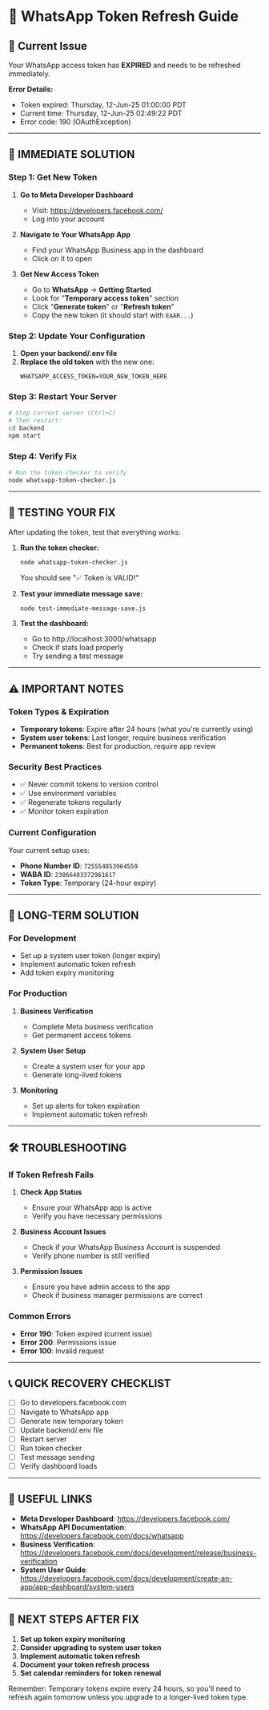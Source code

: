 # 🔄 WhatsApp Token Refresh Guide

## 🚨 Current Issue
Your WhatsApp access token has **EXPIRED** and needs to be refreshed immediately.

**Error Details:**
- Token expired: Thursday, 12-Jun-25 01:00:00 PDT
- Current time: Thursday, 12-Jun-25 02:49:22 PDT
- Error code: 190 (OAuthException)

---

## 🎯 IMMEDIATE SOLUTION

### Step 1: Get New Token
1. **Go to Meta Developer Dashboard**
   - Visit: https://developers.facebook.com/
   - Log into your account

2. **Navigate to Your WhatsApp App**
   - Find your WhatsApp Business app in the dashboard
   - Click on it to open

3. **Get New Access Token**
   - Go to **WhatsApp** → **Getting Started**
   - Look for "**Temporary access token**" section
   - Click "**Generate token**" or "**Refresh token**"
   - Copy the new token (it should start with `EAAR...`)

### Step 2: Update Your Configuration
1. **Open your backend/.env file**
2. **Replace the old token** with the new one:
   ```env
   WHATSAPP_ACCESS_TOKEN=YOUR_NEW_TOKEN_HERE
   ```

### Step 3: Restart Your Server
```bash
# Stop current server (Ctrl+C)
# Then restart:
cd backend
npm start
```

### Step 4: Verify Fix
```bash
# Run the token checker to verify
node whatsapp-token-checker.js
```

---

## 🔧 TESTING YOUR FIX

After updating the token, test that everything works:

1. **Run the token checker:**
   ```bash
   node whatsapp-token-checker.js
   ```
   You should see "✅ Token is VALID!"

2. **Test your immediate message save:**
   ```bash
   node test-immediate-message-save.js
   ```

3. **Test the dashboard:**
   - Go to http://localhost:3000/whatsapp
   - Check if stats load properly
   - Try sending a test message

---

## ⚠️ IMPORTANT NOTES

### Token Types & Expiration
- **Temporary tokens**: Expire after 24 hours (what you're currently using)
- **System user tokens**: Last longer, require business verification
- **Permanent tokens**: Best for production, require app review

### Security Best Practices
- ✅ Never commit tokens to version control
- ✅ Use environment variables
- ✅ Regenerate tokens regularly
- ✅ Monitor token expiration

### Current Configuration
Your current setup uses:
- **Phone Number ID**: `725554853964559`
- **WABA ID**: `23866483372961617`
- **Token Type**: Temporary (24-hour expiry)

---

## 🚀 LONG-TERM SOLUTION

### For Development
- Set up a system user token (longer expiry)
- Implement automatic token refresh
- Add token expiry monitoring

### For Production
1. **Business Verification**
   - Complete Meta business verification
   - Get permanent access tokens

2. **System User Setup**
   - Create a system user for your app
   - Generate long-lived tokens

3. **Monitoring**
   - Set up alerts for token expiration
   - Implement automatic token refresh

---

## 🛠 TROUBLESHOOTING

### If Token Refresh Fails
1. **Check App Status**
   - Ensure your WhatsApp app is active
   - Verify you have necessary permissions

2. **Business Account Issues**
   - Check if your WhatsApp Business Account is suspended
   - Verify phone number is still verified

3. **Permission Issues**
   - Ensure you have admin access to the app
   - Check if business manager permissions are correct

### Common Errors
- **Error 190**: Token expired (current issue)
- **Error 200**: Permissions issue
- **Error 100**: Invalid request

---

## 📞 QUICK RECOVERY CHECKLIST

- [ ] Go to developers.facebook.com
- [ ] Navigate to WhatsApp app
- [ ] Generate new temporary token
- [ ] Update backend/.env file
- [ ] Restart server
- [ ] Run token checker
- [ ] Test message sending
- [ ] Verify dashboard loads

---

## 🔗 USEFUL LINKS

- **Meta Developer Dashboard**: https://developers.facebook.com/
- **WhatsApp API Documentation**: https://developers.facebook.com/docs/whatsapp
- **Business Verification**: https://developers.facebook.com/docs/development/release/business-verification
- **System User Guide**: https://developers.facebook.com/docs/development/create-an-app/app-dashboard/system-users

---

## 📝 NEXT STEPS AFTER FIX

1. **Set up token expiry monitoring**
2. **Consider upgrading to system user token**
3. **Implement automatic token refresh**
4. **Document your token refresh process**
5. **Set calendar reminders for token renewal**

Remember: Temporary tokens expire every 24 hours, so you'll need to refresh again tomorrow unless you upgrade to a longer-lived token type.
